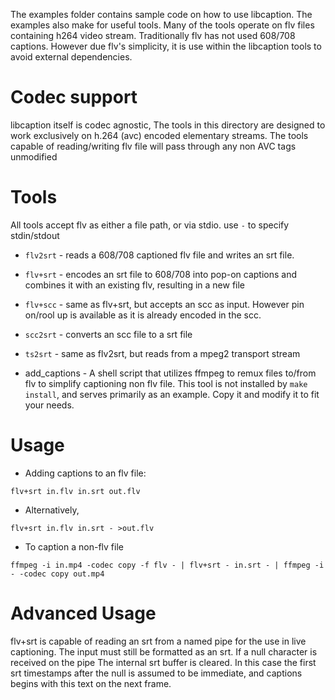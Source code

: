 The examples folder contains sample code on how to use libcaption. The examples
also make for useful tools. Many of the tools operate on flv files containing
h264 video stream. Traditionally flv has not used 608/708 captions. However due
flv's simplicity, it is use within the libcaption tools to avoid external
dependencies.

# Codec support
libcaption itself is codec agnostic, The tools in this directory are designed to
work exclusively on h.264 (avc) encoded elementary streams. The tools capable of
reading/writing flv file will pass through any non AVC tags unmodified

# Tools
All tools accept flv as either a file path, or via stdio. use `-` to specify stdin/stdout
- `flv2srt` - reads a 608/708 captioned flv file and writes an srt file.
- `flv+srt` - encodes an srt file to 608/708 into pop-on captions and combines it with an existing flv, resulting in a new file
- `flv+scc` - same as flv+srt, but accepts an scc as input. However pin on/rool up is available as it is already encoded in the scc.
- `scc2srt` - converts an scc file to a srt file
- `ts2srt` - same as flv2srt, but reads from a mpeg2 transport stream

- add_captions - A shell script that utilizes ffmpeg to remux files to/from flv to simplify captioning
non flv file. This tool is not installed by `make install`, and serves primarily as an example.
Copy it and modify it to fit your needs.

# Usage
- Adding captions to an flv file:

`flv+srt in.flv in.srt out.flv`

- Alternatively,

`flv+srt in.flv in.srt - >out.flv`

- To caption a non-flv file

`ffmpeg -i in.mp4 -codec copy -f flv - | flv+srt - in.srt - | ffmpeg -i - -codec copy out.mp4`

# Advanced Usage
flv+srt is capable of reading an srt from a named pipe for the use in live captioning.
The input must still be formatted as an srt. If a null character is received on the pipe
The internal srt buffer is cleared. In this case the first srt timestamps after the null
is assumed to be immediate, and captions begins with this text on the next frame.
